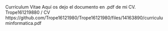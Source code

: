 <?xml version="1.0" encoding="UTF-8"?>
<documento>
  <titulo>Currículum Vitae</titulo>
  <subtitulo>Aquí os dejo el documento en .pdf de mi CV.</subtitulo>
  <linea>Trope161219880 / CV</linea>
  <enlace>https://github.com/Trope16121980/Trope16121980/files/14163890/curriculuminformatica.pdf</enlace>
</documento>


<!--
**Trope16121980/Trope16121980** is a ✨ _special_ ✨ repository because its `README.md` (this file) appears on your GitHub profile.
[curriculuminformatica.pdf](https://github.com/Trope16121980/Trope16121980/files/14163890/curriculuminformatica.pdf)
